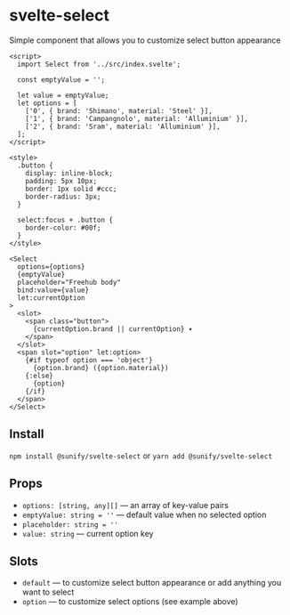 # svelte-select

Simple component that allows you to customize select button appearance

```svelte
<script>
  import Select from '../src/index.svelte';

  const emptyValue = '';

  let value = emptyValue;
  let options = [
    ['0', { brand: 'Shimano', material: 'Steel' }],
    ['1', { brand: 'Campangnolo', material: 'Alluminium' }],
    ['2', { brand: 'Sram', material: 'Alluminium' }],
  ];
</script>

<style>
  .button {
    display: inline-block;
    padding: 5px 10px;
    border: 1px solid #ccc;
    border-radius: 3px;
  }

  select:focus + .button {
    border-color: #00f;
  }
</style>

<Select
  options={options}
  {emptyValue}
  placeholder="Freehub body"
  bind:value={value}
  let:currentOption
>
  <slot>
    <span class="button">
      {currentOption.brand || currentOption} ▾
    </span>
  </slot>
  <span slot="option" let:option>
    {#if typeof option === 'object'}
      {option.brand} ({option.material})
    {:else}
      {option}
    {/if}
  </span>
</Select>
```

## Install

`npm install @sunify/svelte-select` or `yarn add @sunify/svelte-select`

## Props

- `options: [string, any][]` — an array of key-value pairs
- `emptyValue: string = ''` — default value when no selected option
- `placeholder: string = ''`
- `value: string` — current option key

## Slots

- `default` — to customize select button appearance or add anything you want to select
- `option` — to customize select options (see example above)